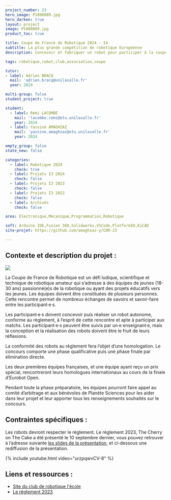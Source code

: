 ```yaml
---
project_number: 23
hero_image: P1080089.jpg
hero_darken: true
layout: project
image: P1080089.jpg
product_toc: true

title: Coupe de France de Robotique 2024 - I4
subtitle: La plus grande compétition de robotique Européenne 
description: Concevoir et fabriquer un robot pour participer à la coupe de France de robotique

tags: robotique,robot,club,association,coupe

tutor:
- label: Adrien BRACQ
  mail: 'adrien.bracq@unilasalle.fr'
  year: 2024

multi-group: false
student_project: true

student:
  - label: Remi LACOMBE
    mail: 'lacombe.remi@etu.unilasalle.fr'
    year: 2024
  - label: Yassine AMAGHZAZ
    mail: 'yassine.amaghzaz@etu.unilasalle.fr'
    year: 2024

empty_group: false
state_new: false

categories:
  - label: Robotique 2024
    check: true
  - label: Projets I3 2024
    check: false
  - label: Projets I3 2023
    check: false
  - label: Projets I3 2022
    check: false
  - label: Archivés
    check: false

area: Electronique,Mécanique,Programmation,Robotique

soft: Arduino IDE,Fusion 360,Solidworks,VSCode,PlatformIO,KiCAD
site-projet: https://github.com/amaghzaz-y/CDR-23

---
```

## Contexte et description du projet :

![](RobotDevantwide.jpg)

La Coupe de France de Robotique est un défi ludique, scientifique et technique de robotique amateur qui s’adresse à des équipes de jeunes (18-30 ans) passionné(e)s de la robotique ou ayant des projets éducatifs vers les jeunes. Les équipes doivent être constituées de plusieurs personnes. Cette rencontre permet de nombreux échanges de savoirs et savoir-faire entre les participant·e·s.

Les participant·e·s doivent concevoir puis réaliser un robot autonome, conforme au règlement, à l’esprit de cette rencontre et apte à participer aux matchs. Les participant·e·s peuvent être suivis par un·e enseignant·e, mais la conception et la réalisation des robots doivent être le fruit de leurs réflexions.

La conformité des robots au règlement fera l’objet d’une homologation. Le concours comporte une phase qualificative puis une phase finale par élimination directe.

Les deux premières équipes françaises, et une équipe ayant reçu un prix spécial, rencontreront leurs homologues internationaux au cours de la finale d’Eurobot Open.

Pendant toute la phase préparatoire, les équipes pourront faire appel au comité d’arbitrage et aux bénévoles de Planète Sciences pour les aider dans leur projet et leur apporter tous les renseignements souhaités sur le concours.

## Contraintes spécifiques :

Les robots devront respecter le règlement. Le règlement 2023, The Cherry on The Cake a été présenté le 10 septembre dernier, vous pouvez retrouver à l’adresse suivante [les slides de la présentation](https://www.coupederobotique.fr/wp-content/uploads/RentreeRobotique_Beta2023.pptx), et ci-dessous une rediffusion de la présentation.

{% include youtube.html video="urzpqwvCV-8" %}

## Liens et ressources :

- [Site du club de robotique l'école](https://sites.google.com/view/area-amiens/accueil)
- [Le règlement 2023](https://www.coupederobotique.fr/edition-2023/le-concours/reglement-2023/)
